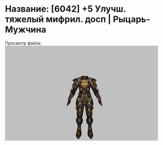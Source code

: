 # Название: [6042] +5 Улучш. тяжелый мифрил. досп | Рыцарь-Мужчина

Просмотр файла:
![p000021.png](p000021.png)
